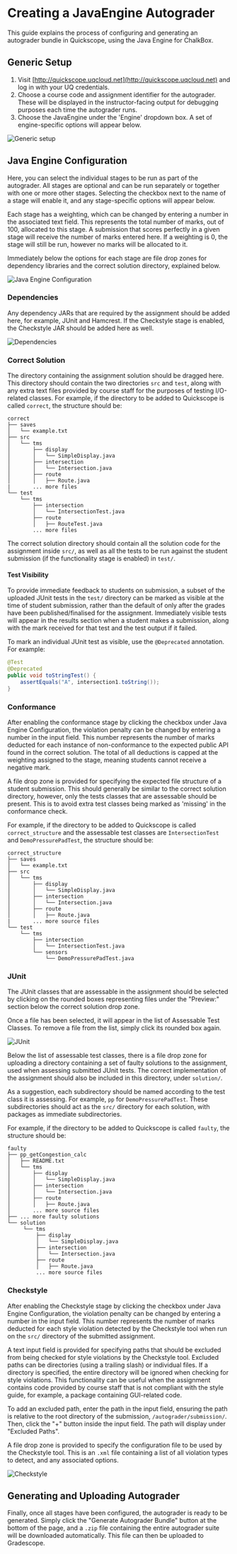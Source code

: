# Creating a JavaEngine Autograder

This guide explains the process of configuring and generating an autograder
bundle in Quickscope, using the Java Engine for ChalkBox.

## Generic Setup

1. Visit [http://quickscope.uqcloud.net](http://quickscope.uqcloud.net) and log in with your UQ credentials.
1. Choose a course code and assignment identifier for the autograder. These
will be displayed in the instructor-facing output for debugging purposes each
time the autograder runs.
1. Choose the JavaEngine under the 'Engine' dropdown box. A set of
engine-specific options will appear below.

![Generic setup](../_static/images/generic_setup.png)

## Java Engine Configuration

Here, you can select the individual stages to be run as part of the autograder.
All stages are optional and can be run separately or together with one or more
other stages. Selecting the checkbox next to the name of a stage will enable
it, and any stage-specific options will appear below.

Each stage has a weighting, which can be changed by entering a number in the
associated text field. This represents the total number of marks, out of 100,
allocated to this stage. A submission that scores perfectly in a given stage
will receive the number of marks entered here. If a weighting is 0, the stage
will still be run, however no marks will be allocated to it.

Immediately below the options for each stage are file drop zones for dependency
libraries and the correct solution directory, explained below.

![Java Engine Configuration](../_static//images/javaengine_config.png)

### Dependencies

Any dependency JARs that are required by the assignment should be added here,
for example, JUnit and Hamcrest. If the Checkstyle stage is enabled, the
Checkstyle JAR should be added here as well.

![Dependencies](../_static//images/dependencies.png)

### Correct Solution

The directory containing the assignment solution should be dragged here. This
directory should contain the two directories `src` and `test`, along with any
extra text files provided by course staff for the purposes of testing
I/O-related classes.
For example, if the directory to be added to Quickscope is called `correct`,
the structure should be:

```
correct
├── saves
│   └── example.txt
├── src
│   └── tms
│       ├── display
│       │   └── SimpleDisplay.java
│       ├── intersection
│       │   └── Intersection.java
│       ├── route
│       │   ├── Route.java
|       ... more files
└── test
    └── tms
        ├── intersection
        │   └── IntersectionTest.java
        ├── route
        │   ├── RouteTest.java
        ... more files
```

The correct solution directory should contain all the solution code for the
assignment inside `src/`, as well as all the tests to be run against the
student submission (if the functionality stage is enabled) in `test/`.

#### Test Visibility

To provide immediate feedback to students on submission, a subset of the
uploaded JUnit tests in the `test/` directory can be marked as visible at the
time of student submission, rather than the default of only after the grades
have been published/finalised for the assignment.
Immediately visible tests will appear in the results section when a student
makes a submission, along with the mark received for that test and the test
output if it failed. 

To mark an individual JUnit test as visible, use the `@Deprecated` annotation.
For example:

```java
@Test
@Deprecated
public void toStringTest() {
    assertEquals("A", intersection1.toString());
}
```

### Conformance

After enabling the conformance stage by clicking the checkbox under Java Engine
Configuration, the violation penalty can be changed by entering a number in the
input field. This number represents the number of marks deducted for each
instance of non-conformance to the expected public API found in the correct
solution. The total of all deductions is capped at the weighting assigned to
the stage, meaning students cannot receive a negative mark.

A file drop zone is provided for specifying the expected file structure of a
student submission. This should generally be similar to the correct solution
directory, however, only the tests classes that are assessable should be
present. This is to avoid extra test classes being marked as 'missing' in the
conformance check.

For example, if the directory to be added to Quickscope is called
`correct_structure` and the assessable test classes are `IntersectionTest` and
`DemoPressurePadTest`, the structure should be:

```
correct_structure
├── saves
│   └── example.txt
├── src
│   └── tms
│       ├── display
│       │   └── SimpleDisplay.java
│       ├── intersection
│       │   └── Intersection.java
│       ├── route
│       │   ├── Route.java
|       ... more source files
└── test
    └── tms
        ├── intersection
        │   └── IntersectionTest.java
        └── sensors
            └── DemoPressurePadTest.java
```

### JUnit

The JUnit classes that are assessable in the assignment should be selected by
clicking on the rounded boxes representing files under the "Preview:" section
below the correct solution drop zone.

Once a file has been selected, it will appear in the list of Assessable Test
Classes. To remove a file from the list, simply click its rounded box again.

![JUnit](../_static/images/junit.png)

Below the list of assessable test classes, there is a file drop zone for
uploading a directory containing a set of faulty solutions to the assignment,
used when assessing submitted JUnit tests. The correct implementation of the
assignment should also be included in this directory, under `solution/`.

As a suggestion, each subdirectory should be named according to the test class
it is assessing. For example, `pp` for `DemoPressurePadTest`.
These subdirectories should act as the `src/` directory for each solution,
with packages as immediate subdirectories.

For example, if the directory to be added to Quickscope is called
`faulty`, the structure should be:

```
faulty
├── pp_getCongestion_calc
│   ├── README.txt
│   └── tms
│       ├── display
│       │   └── SimpleDisplay.java
│       ├── intersection
│       │   └── Intersection.java
│       ├── route
│       │   ├── Route.java
│       ... more source files
├── ... more faulty solutions
└── solution
     └── tms
         ├── display
         │   └── SimpleDisplay.java
         ├── intersection
         │   └── Intersection.java
         ├── route
         │   ├── Route.java
         ... more source files
```  

### Checkstyle

After enabling the Checkstyle stage by clicking the checkbox under Java Engine
Configuration, the violation penalty can be changed by entering a number in the
input field. This number represents the number of marks deducted for each
style violation detected by the Checkstyle tool when run on the `src/`
directory of the submitted assignment.

A text input field is provided for specifying paths that should be excluded
from being checked for style violations by the Checkstyle tool. Excluded paths
can be directories (using a trailing slash) or individual files.
If a directory is specified, the entire directory will be ignored when
checking for style violations.
This functionality can be useful when the assignment contains code provided by
course staff that is not compliant with the style guide, for example,
a package containing GUI-related code.

To add an excluded path, enter the path in the input field, ensuring the path
is relative to the root directory of the submission, `/autograder/submission/`.
Then, click the "+" button inside the input field.
The path will display under "Excluded Paths".

A file drop zone is provided to specify the configuration file to be used
by the Checkstyle tool.
This is an `.xml` file containing a list of all violation types to detect,
and any associated options.

![Checkstyle](../_static/images/checkstyle.png)

## Generating and Uploading Autograder

Finally, once all stages have been configured, the autograder is ready to be
generated.
Simply click the "Generate Autograder Bundle" button at the bottom of the page,
and a `.zip` file containing the entire autograder suite will be downloaded
automatically.
This file can then be uploaded to Gradescope.